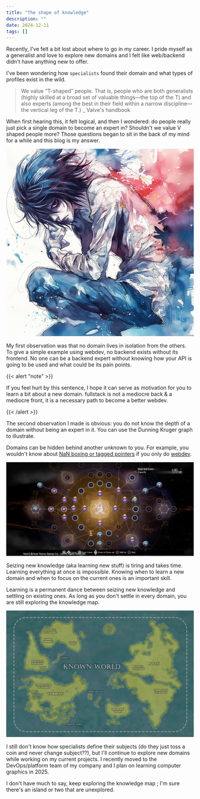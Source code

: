 ```yaml
---
title: "The shape of knowledge"
description: ""
date: 2024-12-11
tags: []
---
```


Recently, I've felt a bit lost about where to go in my career. I pride myself as a generalist and love to explore new domains and I felt like web/backend didn't have anything new to offer.

I've been wondering how `specialists` found their domain and what types of profiles exist in the wild.

> We value “T-shaped” people. That is, people who are both generalists (highly skilled at a broad set of valuable things—the top of the T) and also experts (among the best in their field within a narrow discipline—the vertical leg of the T.)  _ Valve's handbook

When first hearing this, it felt logical, and then I wondered: do people really just pick a single domain to become an expert in? Shouldn't we value V shaped people more?
Those questions began to sit in the back of my mind for a while and this blog is my answer.

![](death-note-l.jpg "Painting of an L-shaped person???")

My first observation was that no domain lives in isolation from the others. To give a simple example using webdev, no backend exists without its frontend. No one can be a backend expert without knowing how your API is going to be used and what could be its pain points.

{{< alert "note" >}}

If you feel hurt by this sentence, I hope it can serve as motivation for you to learn a bit about a new domain. fullstack is not a mediocre back & a mediocre front, it is a necessary path to become a better webdev.

{{< /alert >}}

The second observation I made is obvious: you do not know the depth of a domain without being an expert in it. You can use the Dunning Kruger graph to illustrate.

Domains can be hidden behind another unknown to you. For example, you wouldn't know about [NaN boxing or tagged pointers](https://piotrduperas.com/posts/nan-boxing) if you only do [webdev](https://x.com/mitchellh/status/1599117365622767616).

![](niho2-skill-tree.jpg)

Seizing new knowledge (aka learning new stuff) is tiring and takes time. Learning everything at once is impossible. Knowing when to learn a new domain and when to focus on the current ones is an important skill.

Learning is a permanent dance between seizing new knowledge and settling on existing ones.
As long as you don't settle in every domain, you are still exploring the knowledge map. 

![](map-hxh.png)

I still don't know how specialists define their subjects (do they just toss a coin and never change subject??), but I'll continue to explore new domains while working on my current projects. I recently moved to the DevOps/platform team of my company and I plan on learning computer graphics in 2025.

I don't have much to say, keep exploring the knowledge map ; I'm sure there's an island or two that are unexplored.

<!-- vim: set wrap: -->
